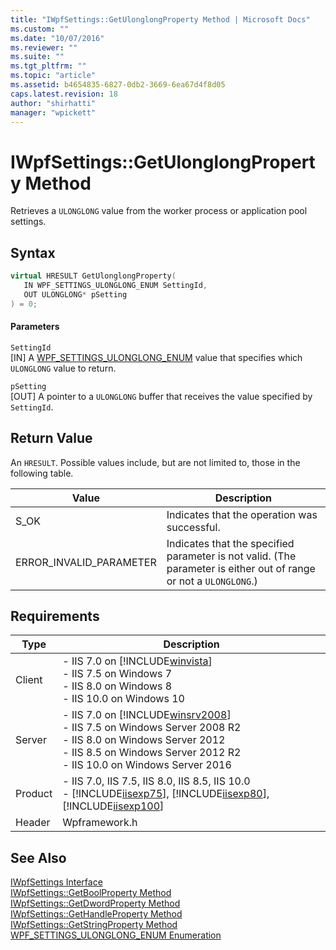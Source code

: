 ```yaml
---
title: "IWpfSettings::GetUlonglongProperty Method | Microsoft Docs"
ms.custom: ""
ms.date: "10/07/2016"
ms.reviewer: ""
ms.suite: ""
ms.tgt_pltfrm: ""
ms.topic: "article"
ms.assetid: b4654835-6827-0db2-3669-6ea67d4f8d05
caps.latest.revision: 18
author: "shirhatti"
manager: "wpickett"
---
```

# IWpfSettings::GetUlonglongProperty Method
Retrieves a `ULONGLONG` value from the worker process or application pool settings.  
  
## Syntax  
  
```cpp  
virtual HRESULT GetUlonglongProperty(  
   IN WPF_SETTINGS_ULONGLONG_ENUM SettingId,  
   OUT ULONGLONG* pSetting  
) = 0;  
```  
  
#### Parameters  
 `SettingId`  
 [IN] A [WPF_SETTINGS_ULONGLONG_ENUM](../../web-development-reference\native-code-api-reference/wpf-settings-ulonglong-enum-enumeration.md) value that specifies which `ULONGLONG` value to return.  
  
 `pSetting`  
 [OUT] A pointer to a `ULONGLONG` buffer that receives the value specified by `SettingId`.  
  
## Return Value  
 An `HRESULT`. Possible values include, but are not limited to, those in the following table.  
  
|Value|Description|  
|-----------|-----------------|  
|S_OK|Indicates that the operation was successful.|  
|ERROR_INVALID_PARAMETER|Indicates that the specified parameter is not valid. (The parameter is either out of range or not a `ULONGLONG`.)|  
  
## Requirements  
  
|Type|Description|  
|----------|-----------------|  
|Client|-   IIS 7.0 on [!INCLUDE[winvista](../../wmi-provider/includes/winvista-md.md)]<br />-   IIS 7.5 on Windows 7<br />-   IIS 8.0 on Windows 8<br />-   IIS 10.0 on Windows 10|  
|Server|-   IIS 7.0 on [!INCLUDE[winsrv2008](../../wmi-provider/includes/winsrv2008-md.md)]<br />-   IIS 7.5 on Windows Server 2008 R2<br />-   IIS 8.0 on Windows Server 2012<br />-   IIS 8.5 on Windows Server 2012 R2<br />-   IIS 10.0 on Windows Server 2016|  
|Product|-   IIS 7.0, IIS 7.5, IIS 8.0, IIS 8.5, IIS 10.0<br />-   [!INCLUDE[iisexp75](../../web-development-reference/native-code-api-reference/includes/iisexp75-md.md)], [!INCLUDE[iisexp80](../../web-development-reference/native-code-api-reference/includes/iisexp80-md.md)], [!INCLUDE[iisexp100](../../web-development-reference/native-code-api-reference/includes/iisexp100-md.md)]|  
|Header|Wpframework.h|  
  
## See Also  
 [IWpfSettings Interface](../../web-development-reference\native-code-api-reference/iwpfsettings-interface.md)   
 [IWpfSettings::GetBoolProperty Method](../../web-development-reference\native-code-api-reference/iwpfsettings-getboolproperty-method.md)   
 [IWpfSettings::GetDwordProperty Method](../../web-development-reference\native-code-api-reference/iwpfsettings-getdwordproperty-method.md)   
 [IWpfSettings::GetHandleProperty Method](../../web-development-reference\native-code-api-reference/iwpfsettings-gethandleproperty-method.md)   
 [IWpfSettings::GetStringProperty Method](../../web-development-reference\native-code-api-reference/iwpfsettings-getstringproperty-method.md)   
 [WPF_SETTINGS_ULONGLONG_ENUM Enumeration](../../web-development-reference\native-code-api-reference/wpf-settings-ulonglong-enum-enumeration.md)